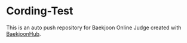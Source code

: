 # Cording-Test
This is an auto push repository for Baekjoon Online Judge created with [BaekjoonHub](https://github.com/BaekjoonHub/BaekjoonHub).
